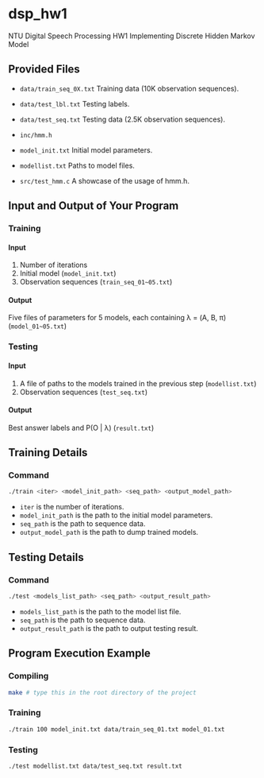# dsp_hw1

NTU Digital Speech Processing HW1 Implementing Discrete Hidden Markov Model

## Provided Files

* `data/train_seq_0X.txt`
  Training data (10K observation sequences).

* `data/test_lbl.txt`
  Testing labels.

* `data/test_seq.txt`
  Testing data (2.5K observation sequences).

* `inc/hmm.h`

* `model_init.txt`
  Initial model parameters.

* `modellist.txt`
  Paths to model files.

* `src/test_hmm.c`
  A showcase of the usage of hmm.h.

## Input and Output of Your Program

### Training

#### Input
1. Number of iterations
2. Initial model (`model_init.txt`)
3. Observation sequences (`train_seq_01~05.txt`)

#### Output
Five files of parameters for 5 models, each containing λ = (A, B, π) (`model_01~05.txt`)

### Testing

#### Input
1. A file of paths to the models trained in the previous step (`modellist.txt`)
2. Observation sequences (`test_seq.txt`)

#### Output
Best answer labels and P(O | λ) (`result.txt`)

## Training Details

### Command
```bash
./train <iter> <model_init_path> <seq_path> <output_model_path>
```
* `iter` is the number of iterations.
* `model_init_path` is the path to the initial model parameters.
* `seq_path` is the path to sequence data.
* `output_model_path` is the path to dump trained models.

## Testing Details

### Command
```bash
./test <models_list_path> <seq_path> <output_result_path>
```
* `models_list_path` is the path to the model list file.
* `seq_path` is the path to sequence data.
* `output_result_path` is the path to output testing result.

## Program Execution Example

### Compiling
```bash
make # type this in the root directory of the project
```

### Training
```bash
./train 100 model_init.txt data/train_seq_01.txt model_01.txt
```

### Testing
```bash
./test modellist.txt data/test_seq.txt result.txt
```
